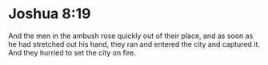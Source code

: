 # Joshua 8:19

And the men in the ambush rose quickly out of their place, and as soon as he had stretched out his hand, they ran and entered the city and captured it. And they hurried to set the city on fire.

